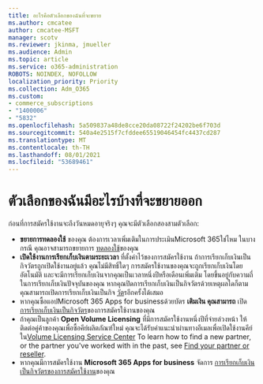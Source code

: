 ```yaml
---
title: อะไรคือตัวเลือกของฉันที่จะขยาย
ms.author: cmcatee
author: cmcatee-MSFT
manager: scotv
ms.reviewer: jkinma, jmueller
ms.audience: Admin
ms.topic: article
ms.service: o365-administration
ROBOTS: NOINDEX, NOFOLLOW
localization_priority: Priority
ms.collection: Adm_O365
ms.custom:
- commerce_subscriptions
- "1400006"
- "5832"
ms.openlocfilehash: 5a509837a48de8cce20da08722f24202be6f703d
ms.sourcegitcommit: 540a4e2515f7cfddee65519046454fc4437cd287
ms.translationtype: MT
ms.contentlocale: th-TH
ms.lasthandoff: 08/01/2021
ms.locfileid: "53689461"
---
```

# <a name="what-are-my-options-to-extend"></a>ตัวเลือกของฉันมีอะไรบ้างที่จะขยายออก

ก่อนที่การสมัครใช้งานจะถึงวันหมดอายุจริงๆ คุณจะมีตัวเลือกสองสามตัวเลือก:

- **ขยายการทดลองใช้** ของคุณ  ต้องการเวลาเพิ่มเติมในการประเมินMicrosoft 365ใช่ไหม ในบางกรณี คุณอาจสามารถขยายการ  [ทดลองใช้](https://docs.microsoft.com/microsoft-365/commerce/extend-your-trial)ของคุณ  
- **เปิดใช้งานการเรียกเก็บเงินตามระยะเวลา** ที่ตั้งค่าไว้ของการสมัครใช้งาน ถ้าการเรียกเก็บเงินเป็นกิจวัตรถูกเปิดใช้งานอยู่แล้ว คุณไม่มีสิทธิ์ใดๆ การสมัครใช้งานของคุณจะถูกเรียกเก็บเงินโดยอัตโนมัติ และจะมีการเรียกเก็บเงินจากคุณเป็นเวลาหนึ่งปีหรือเดือนเพิ่มเติม โดยขึ้นอยู่กับความถี่ในการเรียกเก็บเงินปัจจุบันของคุณ หากคุณปิดการเรียกเก็บเงินเป็นกิจวัตรด้วยเหตุผลใดก็ตาม คุณสามารถเปิดการเรียกเก็บเงินเป็นกิจ  [วัต](https://docs.microsoft.com/microsoft-365/commerce/subscriptions/renew-your-subscription)รอีกครั้งได้เสมอ
- หากคุณซื้อแอปMicrosoft 365 Apps for businessด้วยบัตร **เติมเงิน คุณสามารถ** เปิด [การเรียกเก็บเงินเป็นกิจวัตร](https://docs.microsoft.com/microsoft-365/commerce/subscriptions/renew-your-subscription)ของการสมัครใช้งานของคุณ
- ถ้าคุณเป็นลูกค้า  **Open Volume Licensing**  ที่มีการสมัครใช้งานหนึ่งปีที่จ่ายล่วงหน้า ให้ติดต่อคู่ค้าของคุณเพื่อซื้อคีย์ผลิตภัณฑ์ใหม่ คุณจะได้รับคําแนะนําผ่านทางอีเมลเพื่อเปิดใช้งานคีย์ใน[Volume Licensing Service Center](https://go.microsoft.com/fwlink/p/?LinkID=282016) To learn how to find a new partner, or the partner you've worked with in the past, see  [Find your partner or reseller](https://docs.microsoft.com/microsoft-365/admin/manage/find-your-partner-or-reseller).
- หากคุณมีการสมัครใช้งาน **Microsoft 365 Apps for business** จัดการ [การเรียกเก็บเงินเป็นกิจวัตรของการสมัครใช้งาน](https://docs.microsoft.com/microsoft-365/commerce/subscriptions/renew-your-subscription)ของคุณ
